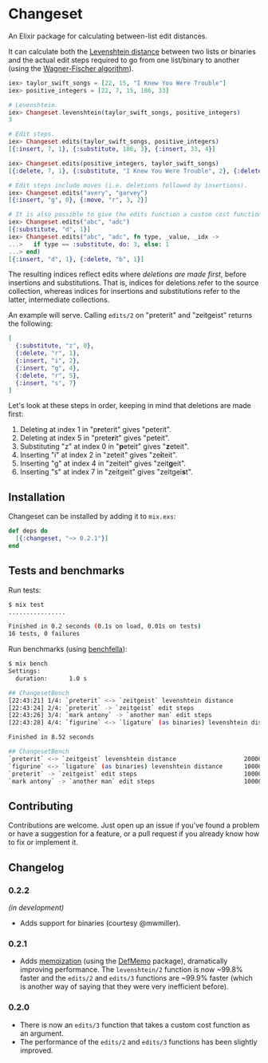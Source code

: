 # Changeset

An Elixir package for calculating between-list edit distances.

It can calculate both the [Levenshtein distance](https://en.wikipedia.org/wiki/Levenshtein_distance) between two lists or binaries and the actual edit steps required to go from one list/binary to another (using the [Wagner-Fischer algorithm](https://en.wikipedia.org/wiki/Wagner%E2%80%93Fischer_algorithm)).

```elixir
iex> taylor_swift_songs = [22, 15, "I Knew You Were Trouble"]
iex> positive_integers = [22, 7, 15, 186, 33]

# Levenshtein.
iex> Changeset.levenshtein(taylor_swift_songs, positive_integers)
3

# Edit steps.
iex> Changeset.edits(taylor_swift_songs, positive_integers)
[{:insert, 7, 1}, {:substitute, 186, 3}, {:insert, 33, 4}]

iex> Changeset.edits(positive_integers, taylor_swift_songs)
[{:delete, 7, 1}, {:substitute, "I Knew You Were Trouble", 2}, {:delete, 33, 4}]

# Edit steps include moves (i.e. deletions followed by insertions).
iex> Changeset.edits("avery", "garvey")
[{:insert, "g", 0}, {:move, "r", 3, 2}]

# It is also possible to give the edits function a custom cost function.
iex> Changeset.edits("abc", "adc")
[{:substitute, "d", 1}]
iex> Changeset.edits("abc", "adc", fn type, _value, _idx ->
...>   if type == :substitute, do: 3, else: 1
...> end)
[{:insert, "d", 1}, {:delete, "b", 1}]
```

The resulting indices reflect edits where *deletions are made first*, before insertions and substitutions. That is, indices for deletions refer to the source collection, whereas indices for insertions and substitutions refer to the latter, intermediate collections.

An example will serve. Calling `edits/2` on "preterit" and "zeitgeist" returns the following:

```elixir
[
  {:substitute, "z", 0},
  {:delete, "r", 1},
  {:insert, "i", 2},
  {:insert, "g", 4},
  {:delete, "r", 5},
  {:insert, "s", 7}
]
```

Let's look at these steps in order, keeping in mind that deletions are made first:

1. Deleting at index 1 in "p**r**eterit" gives "peterit".
2. Deleting at index 5 in "prete**r**it" gives "peteit".
3. Substituting "z" at index 0 in "**p**eteit" gives "**z**eteit".
4. Inserting "i" at index 2 in "zeteit" gives "ze**i**teit".
5. Inserting "g" at index 4 in "zeiteit" gives "zeit**g**eit".
6. Inserting "s" at index 7 in "zeitgeit" gives "zeitgei**s**t".

## Installation

Changeset can be installed by adding it to `mix.exs`:

```elixir
def deps do
  [{:changeset, "~> 0.2.1"}]
end
```

## Tests and benchmarks

Run tests:

```sh
$ mix test
................

Finished in 0.2 seconds (0.1s on load, 0.01s on tests)
16 tests, 0 failures
```

Run benchmarks (using [benchfella](https://github.com/alco/benchfella)):

```sh
$ mix bench
Settings:
  duration:      1.0 s

## ChangesetBench
[22:43:21] 1/4: `preterit` <-> `zeitgeist` levenshtein distance
[22:43:24] 2/4: `preterit` -> `zeitgeist` edit steps
[22:43:26] 3/4: `mark antony` -> `another man` edit steps
[22:43:28] 4/4: `figurine` <-> `ligature` (as binaries) levenshtein distance

Finished in 8.52 seconds

## ChangesetBench
`preterit` <-> `zeitgeist` levenshtein distance                   200000   9.37 µs/op
`figurine` <-> `ligature` (as binaries) levenshtein distance      100000   12.51 µs/op
`preterit` -> `zeitgeist` edit steps                              100000   17.67 µs/op
`mark antony` -> `another man` edit steps                         100000   19.61 µs/op
```

## Contributing

Contributions are welcome. Just open up an issue if you've found a problem or have a suggestion for a feature, or a pull request if you already know how to fix or implement it.

## Changelog

### 0.2.2
*(in development)*

* Adds support for binaries (courtesy @mwmiller).

### 0.2.1

* Adds [memoization](https://wiki.haskell.org/Memoization) (using the [DefMemo](https://github.com/os6sense/DefMemo) package), dramatically improving performance. The `levenshtein/2` function is now ~99.8% faster and the `edits/2` and `edits/3` functions are ~99.9% faster (which is another way of saying that they were very inefficient before).

### 0.2.0

* There is now an `edits/3` function that takes a custom cost function as an argument.
* The performance of the `edits/2` and `edits/3` functions has been slightly improved.
